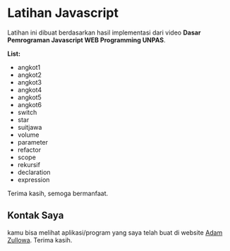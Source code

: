 # Latihan Javascript

Latihan ini dibuat berdasarkan hasil implementasi dari video **Dasar Pemrograman Javascript WEB Programming UNPAS**.

**List:**

- angkot1
- angkot2
- angkot3
- angkot4
- angkot5
- angkot6
- switch
- star
- suitjawa
- volume
- parameter
- refactor
- scope
- rekursif
- declaration
- expression

Terima kasih, semoga bermanfaat.

## Kontak Saya

kamu bisa melihat aplikasi/program yang saya telah buat di website <a href="https://adamzullowa06.github.io/">Adam Zullowa</a>. Terima kasih.

